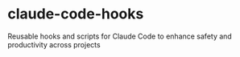 # claude-code-hooks
Reusable hooks and scripts for Claude Code to enhance safety and productivity across projects

